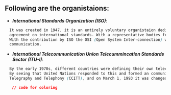 ## Following are the organistaions:

* ***International Standards Organization (ISO)***:
```css
  It was created in 1947, it is an entirely voluntary organistaion dedicated to worldwide
  agreement on international standards. With a representative bodies from different countries.
  With the contribution by ISO the OSI (Open System Inter-connection) was created for network
  communication.
```
* ***International Telecommunication Union Telecummincation Standards Sector (ITU-I)***:
```css
  By the early 1970s, different countries were defining their own telecommunication standards.
  By seeing that United Nations responded to this and formed an community, Consultive Committee
  Telegraphy and Telephony (CCITT), and on March 1, 1993 it was changed to (ITU-I).
```

```css
   // code for coloring
```
